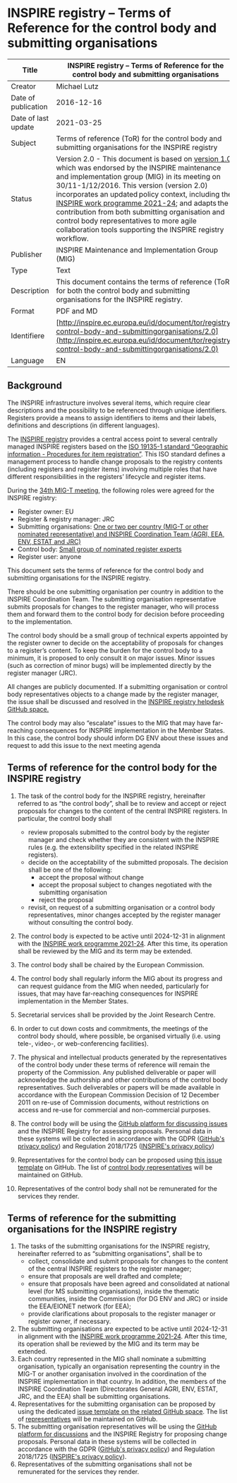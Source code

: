 # INSPIRE registry – Terms of Reference for the control body and submitting organisations

| Title | INSPIRE registry – Terms of Reference for the control body and submitting organisations |
|--|--|
| Creator | Michael Lutz |
| Date of publication | 2016-12-16 |
| Date of last update | 2021-03-25 |
| Subject | Terms of reference (ToR) for the control body and submitting organisations for the INSPIRE registry |
| Status | Version 2.0 - This document is based on [version 1.0](http://inspire.ec.europa.eu/id/document/tor/registry-control-body-and-submittingorganisations/1.0), which was endorsed by the INSPIRE maintenance and implementation group (MIG) in its meeting on 30/11-1/12/2016.  This version (version 2.0) incorporates an updated policy context, including the [INSPIRE work programme 2021-24](https://webgate.ec.europa.eu/fpfis/wikis/display/InspireMIG/INSPIRE+work+programme+2021-24); and adapts the contribution from both submitting organisation and control body representatives to more agile collaboration tools supporting the INSPIRE registry workflow.  |
| Publisher | INSPIRE Maintenance and Implementation Group (MIG) |
| Type | Text |
| Description | This document contains the terms of reference (ToR) for both the control body and submitting organisations for the INSPIRE registry. |
| Format | PDF and MD |
| Identifiere | [http://inspire.ec.europa.eu/id/document/tor/registry-control-body-and-submittingorganisations/2.0](http://inspire.ec.europa.eu/id/document/tor/registry-control-body-and-submittingorganisations/2.0) |
| Language | EN |


## Background

The INSPIRE infrastructure involves several items, which require clear descriptions and the possibility to be referenced through unique identifiers. Registers provide a means to assign identifiers to items and their labels, definitions and descriptions (in different languages).

The [INSPIRE registry](http://inspire.ec.europa.eu/registry) provides a central access point to several centrally managed INSPIRE registers based on the [ISO 19135-1 standard “Geographic information - Procedures for item registration”](https://www.iso.org/standard/54721.html). This ISO standard defines a management process to handle change proposals to the registry contents (including registers and register items) involving multiple roles that have different responsibilities in the registers’ lifecycle and register items.

During the [34th MIG-T meeting](https://wayback.archive-it.org/12090/20201222012329/https:/ies-svn.jrc.ec.europa.eu/projects/mig-inspire/wiki/MIG-T_meeting_34), the following roles were agreed for the INSPIRE registry:

-   Register owner: EU  
-   Register & registry manager: JRC
-   Submitting organisations: [One or two per country (MIG-T or other nominated representative) and INSPIRE Coordination Team (AGRI, EEA, ENV, ESTAT and JRC)](https://github.com/INSPIRE-MIF/helpdesk-registry/blob/main/submitting-organisations-list.md)
-   Control body:  [Small group of nominated register experts](https://github.com/INSPIRE-MIF/helpdesk-registry/blob/main/control-body-list.md)
-   Register user: anyone    

This document sets the terms of reference for the control body and submitting organisations for the INSPIRE registry.

There should be one submitting organisation per country in addition to the INSPIRE Coordination Team. The submitting organisation representative submits proposals for changes to the register manager, who will process them and forward them to the control body for decision before proceeding to the implementation.

The control body should be a small group of technical experts appointed by the register owner to decide on the acceptability of proposals for changes to a register’s content. To keep the burden for the control body to a minimum, it is proposed to only consult it on major issues. Minor issues (such as correction of minor bugs) will be implemented directly by the register manager (JRC).

All changes are publicly documented. If a submitting organisation or control body representatives objects to a change made by the register manager, the issue shall be discussed and resolved in the [INSPIRE registry helpdesk GitHub space.](https://github.com/INSPIRE-MIF/helpdesk-registry/blob/main/submitting-organisations-list.md)

The control body may also “escalate” issues to the MIG that may have far-reaching consequences for INSPIRE implementation in the Member States. In this case, the control body should inform DG ENV about these issues and request to add this issue to the next meeting agenda

## Terms of reference for the control body for the INSPIRE registry

 1.  The task of the control body for the INSPIRE registry, hereinafter referred to as “the control body”, shall be to review and accept or reject proposals for changes to the content of the central INSPIRE registers.  In particular, the control body shall
	 *  review proposals submitted to the control body by the register manager and check whether they are consistent with the INSPIRE rules (e.g. the extensibility specified in the related INSPIRE registers).
	 *  decide on the acceptability of the submitted proposals. The decision shall be one of the following:
		  *  accept the proposal without change
		  *  accept the proposal subject to changes negotiated with the submitting organisation
		  * reject the proposal
       *  revisit, on request of a submitting organisation or a control body representatives, minor changes accepted by the register manager without consulting the control body.

2.  The control body is expected to be active until 2024-12-31 in alignment with the [INSPIRE work programme 2021-24](https://webgate.ec.europa.eu/fpfis/wikis/display/InspireMIG/INSPIRE+work+programme+2021-24).  After this time, its operation shall be reviewed by the MIG and its term may be extended.
3.  The control body shall be chaired by the European Commission.
4.  The control body shall regularly inform the MIG about its progress and can request guidance from the MIG when needed,  particularly for issues, that may have far-reaching consequences for INSPIRE implementation in the Member States.
5.  Secretarial services shall be provided by the Joint Research Centre.
6.  In order to cut down costs and commitments, the meetings of the control body should, where possible, be organised virtually (i.e. using tele-, video-, or web-conferencing facilities).
7.  The physical and intellectual products generated by the representatives of the control body under these terms of reference will remain the property of the Commission. Any published deliverable or paper will acknowledge the authorship and other contributions of the control body representatives. Such deliverables or papers will be made available in accordance with the European Commission Decision of 12 December 2011 on re-use of Commission documents, without restrictions on access and re-use for commercial and non-commercial purposes.
8.  The control  body  will be using the [GitHub platform for discussing issues](https://github.com/INSPIRE-MIF/helpdesk-registry/issues) and the INSPIRE Registry for assessing proposals. Personal data in these systems will be collected in accordance with the GDPR ([GitHub's privacy policy](https://docs.github.com/en/github/site-policy/github-privacy-statement)) and Regulation 2018/1725 ([INSPIRE's privacy policy](https://inspire.ec.europa.eu/privacy-policy/59294))
9.  Representatives for the control body can be proposed using  [this issue template](https://github.com/INSPIRE-MIF/helpdesk-registry/issues/new?assignees=&labels=&template=nominate-control-body.md&title=) on GitHub. The list of [control body representatives](https://github.com/INSPIRE-MIF/helpdesk-registry/blob/main/control-body-list.md) will be maintained on GitHub.
10.  Representatives of the control body shall not be remunerated for the services they render.

## Terms of reference for the submitting organisations for the INSPIRE registry

1.  The tasks of the submitting organisations for the INSPIRE registry, hereinafter referred to as “submitting organisations", shall be to
    *  collect, consolidate and submit proposals for changes to the content of the central INSPIRE registers  to the register manager;
    * ensure that proposals are well drafted and complete;
	*  ensure that proposals have been agreed and consolidated at national level (for MS submitting organisations), inside the thematic communities, inside the Commission (for DG ENV and JRC) or inside the EEA/EIONET network (for EEA);
	*  provide clarifications about proposals to the register manager or register owner, if necessary.
2.  The submitting organisations  are expected to be  active until 2024-12-31 in alignment with the [INSPIRE work programme 2021-24](https://webgate.ec.europa.eu/fpfis/wikis/display/InspireMIG/INSPIRE+work+programme+2021-24). After this time, its operation shall be reviewed by the MIG and its term may be extended.
3.  Each country represented in the MIG shall nominate a submitting organisation, typically an organisation representing the country in the MIG-T or another organisation involved in the coordination of the INSPIRE implementation in that country. In addition, the members of the INSPIRE Coordination Team (Directorates General AGRI, ENV, ESTAT, JRC, and the EEA) shall be submitting organisations.
4.  Representatives for the  submitting organisation  can be proposed by using  the dedicated [issue template on the related GitHub space](https://github.com/INSPIRE-MIF/helpdesk-registry/issues/new?assignees=&labels=submitting+organisation+nomination&template=nominate-submitting-organisation.md&title=).  The list of [representatives](https://github.com/INSPIRE-MIF/helpdesk-registry/blob/main/submitting-organisations-list.md) will be maintained on GitHub.
5.  The submitting organisation representatives will be using the [GitHub platform for discussions](https://github.com/INSPIRE-MIF/helpdesk-registry/issues) and the INSPIRE Registry for proposing change proposals. Personal data in these systems will be collected in accordance with the GDPR ([GitHub's privacy policy](https://docs.github.com/en/github/site-policy/github-privacy-statement)) and Regulation 2018/1725 ([INSPIRE's privacy policy](https://inspire.ec.europa.eu/privacy-policy/59294)).
6.  Representatives of the submitting organisations shall not be remunerated for the services they render.
